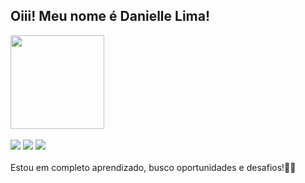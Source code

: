 ## Oiii! Meu nome é Danielle Lima! 

<div align="left center">
  <a href="https://github.com/mayumi1982">
  <img  align="center", height="150px" src="https://github-readme-stats.vercel.app/api/top-langs/?username=mayumi1982&layout=compact&langs_count=7&theme=dracula"/>
</div>

 <br> 
  
  <div align="left center"> 
  <a href="https://instagram.com/danicas_mayus" target="_blank"><img src="https://img.shields.io/badge/-Instagram-%23E4405F?style=for-the-badge&logo=instagram&logoColor=white" target="_blank"></a>
  <a href = "daniellemayumitaira@gmail.com"><img src="https://img.shields.io/badge/-Gmail-%23333?style=for-the-badge&logo=gmail&logoColor=white" target="_blank"></a>
   <a href="https://www.linkedin.com/in/lima-danielle" target="_blank"><img src="https://img.shields.io/badge/LinkedIn-0077B5?style=for-the-badge&logo=linkedin&logoColor=white" target="_blank"></a>
<br>    
  </div>
<br>
  Estou em completo aprendizado, busco oportunidades e desafios!🎯🌟

